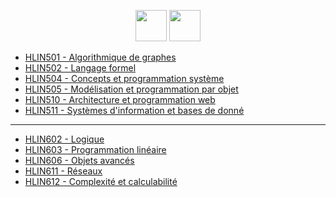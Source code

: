 <p align="center">
    <a target="_blank" href="https://cas.umontpellier.fr/cas/login?service=https://ent.umontpellier.fr/uPortal/Login" alt="logo umontpellier">
        <img src="https://upload.wikimedia.org/wikipedia/fr/2/2d/Logo_universit%C3%A9_montpellier.png" width="50" height="50"></a>
    <a target="_blank" href="https://docs.google.com/spreadsheets/d/1eKUHuJTLAcnAhlSPylrvMl5BK-BLR_lf9NE4Rw6imZo/edit#gid=753102638" alt="google sheet">
    	<img src="https://image.flaticon.com/icons/svg/281/281778.svg" width="50" height="50"></a>
</p>

<ul> 
	<li> <a href="https://github.com/DocAmaroo/L3/tree/master/S5/HLIN501%20-%20Algorithmique%20de%20graphes"> HLIN501 - Algorithmique de graphes </a> </li>
	<li> <a href="https://github.com/DocAmaroo/L3/tree/master/S5/HLIN502%20-%20Langage%20formel/"> HLIN502 - Langage formel </a> </li>
	<li> <a href="https://github.com/DocAmaroo/L3/tree/master/S5/HLIN504%20-%20Concepts%20et%20programmation%20système"> HLIN504 - Concepts et programmation système </a> </li>
	<li> <a href="https://github.com/DocAmaroo/L3/tree/master/S5/HLIN505%20-%20Mod%C3%A9lisation%20et%20programmation%20par%20objet"> HLIN505 - Modélisation et programmation par objet </a> </li>
	<li> <a href="https://github.com/DocAmaroo/L3/tree/master/S5/HLIN510%20-%20Architecture%20et%20programmation%20web"> HLIN510 - Architecture et programmation web </a> </li>
	<li> <a href="https://github.com/DocAmaroo/L3/tree/master/S5/HLIN511%20-%20Systèmes%20d'information%20et%20bases%20de%20donn%C3%A9"> HLIN511 - Systèmes d'information et bases de donné </a> </li>
</ul>

---

<ul> 
	<li> <a href="https://github.com/DocAmaroo/L3/tree/master/S6/HLIN602%20-%20Logique"> HLIN602 - Logique </a> </li>
	<li> <a href="https://github.com/DocAmaroo/L3/tree/master/S6/HLIN603%20-%20Programmation%20lin%C3%A9aire"> HLIN603 - Programmation linéaire </a> </li>
	<li> <a href="https://github.com/DocAmaroo/L3/tree/master/S6/HLIN606%20-%20Objets%20avanc%C3%A9s"> HLIN606 - Objets avancés </a> </li>
	<li> <a href="https://github.com/DocAmaroo/L3/tree/master/S6/HLIN611%20-%20R%C3%A9seaux"> HLIN611 - Réseaux </a> </li>
	<li> <a href="https://github.com/DocAmaroo/L3/tree/master/S6/HLIN612%20-%20Complexit%C3%A9%20et%20calculabilit%C3%A9"> HLIN612 - Complexité et calculabilité </a> </li>
</ul>
